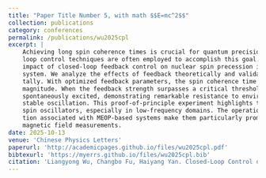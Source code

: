 ```yaml
---
title: "Paper Title Number 5, with math $$E=mc^2$$"
collection: publications
category: conferences
permalink: /publications/wu2025cpl
excerpt: |
    Achieving long spin coherence times is crucial for quantum precision measurements, and closed-
    loop control techniques are often employed to accomplish this goal. Here, we demonstrate the
    impact of closed-loop feedback control on nuclear spin precession in a MEOP-based polarized \\(^3\\)He
    system. We analyze the effects of feedback theoretically and validate our predictions experimen-
    tally. With optimized feedback parameters, the spin coherence time \\(T_2\\) is extended by an order of
    magnitude. When the feedback strength surpasses a critical threshold, robust maser oscillations are
    spontaneously excited, demonstrating remarkable resistance to environmental noise and maintaining
    stable oscillation. This proof-of-principle experiment highlights the viability of MEOP-based \\(^3\\)He
    spin oscillators, especially in low-frequency domains. The operational simplicity and easy integra-
    tion associated with MEOP-based systems make them particularly promising for fast, high-precision
    magnetic field measurements.
date: 2025-10-13
venue: 'Chinese Physics Letters'
paperurl: 'http://academicpages.github.io/files/wu2025cpl.pdf'
bibtexurl: 'https://myerrs.github.io/files/wu2025cpl.bib'
citation: 'Liangyong Wu, Changbo Fu, Haiyang Yan. Closed-Loop Control of 3He Nuclear Spin Oscillator: Implementation via Metastability Exchange Optical Pumping (MEOP)[J]. Chin. Phys. Lett.'
---
```


